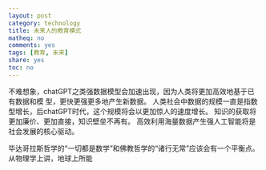 ```yaml
---
layout: post
category: technology
title: 未来人的教育模式
matheq: no
comments: yes
tags: [教育, 未来]
share: yes
toc: no
---
```


不难想象，chatGPT之类强数据模型会加速出现，因为人类将更加高效地基于已有数据和模
型，更快更强更多地产生新数据。
人类社会中数据的规模一直是指数型增长，后chatGPT时代，这个规模将会以更加惊人的速度增长。
知识的获取将更加廉价、更加直接，知识壁垒不再有。
高效利用海量数据产生强人工智能将是社会发展的核心驱动。

毕达哥拉斯哲学的“一切都是数学”和佛教哲学的“诸行无常”应该会有一个平衡点。
从物理学上讲，地球上所能

